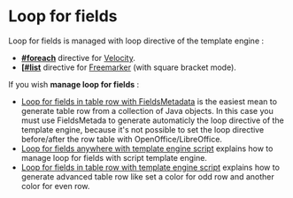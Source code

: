 # Loop for fields #

Loop for fields is managed with loop directive of the template engine :

  * **[#foreach](http://velocity.apache.org/engine/releases/velocity-1.5/user-guide.html#loops)** directive for [Velocity](http://velocity.apache.org/).
  * **[[#list](http://freemarker.sourceforge.net/docs/ref_directive_list.html)** directive for [Freemarker](http://freemarker.sourceforge.net/) (with square bracket mode).

If you wish **manage loop for fields** :

  * [Loop for fields in table row with FieldsMetadata](ODTReportingJavaMainListFieldInTable.md) is the easiest mean to generate table row from a collection of Java objects. In this case you must use FieldsMetada to generate automaticly the loop directive of the template engine, because it's not possible to set the loop directive before/after the row table with OpenOffice/LibreOffice.
  * [Loop for fields anywhere with template engine script](ODTReportingJavaMainListFieldAnywhere.md) explains how to manage loop for fields with script template engine.
  * [Loop for fields in table row with template engine script](ODTReportingJavaMainListFieldAdvancedTable.md) explains how to generate advanced table row like set a color for odd row and another color for even row.